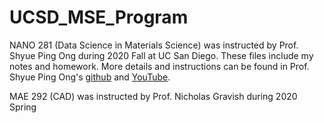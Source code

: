 # UCSD_MSE_Program
 NANO 281 (Data Science in Materials Science) was instructed by Prof. Shyue Ping Ong during 2020 Fall at UC San Diego. 
 These files include my notes and homework. More details and instructions can be found in Prof. Shyue Ping Ong's [github](https://github.com/materialsvirtuallab/nano281) and [YouTube](https://www.youtube.com/channel/UCURiu_e3VrF61KEOFpaYiHA).
 
 MAE 292 (CAD) was instructed by Prof. Nicholas Gravish during 2020 Spring
